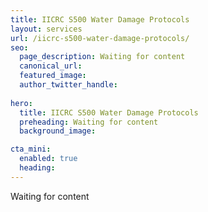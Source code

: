```yaml
---
title: IICRC S500 Water Damage Protocols
layout: services
url: /iicrc-s500-water-damage-protocols/
seo:
  page_description: Waiting for content
  canonical_url:
  featured_image:
  author_twitter_handle:
  
hero:
  title: IICRC S500 Water Damage Protocols
  preheading: Waiting for content
  background_image: 

cta_mini:
  enabled: true
  heading: 
---
```


Waiting for content